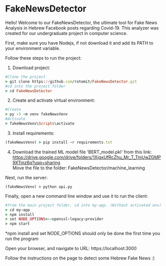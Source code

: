 # FakeNewsDetector

Hello! Welcome to our FakeNewsDetector, the ultimate tool for Fake News Analysis in Hebrew Facebook posts regarding Covid-19. This analyzer was created for our undergraduate project in computer science.

First, make sure you have Nodejs, if not download it and add its PATH to your environment variable.

Follow these steps to run the project:
1. Download project:
```ruby
#Clone the project
> git clone https://github.com/rotemit/FakeNewsDetector.git
#cd into the project folder
> cd FakeNewsDetector
```
2. Create and activate virtual environment:
```ruby
#Create
> py -3 -m venv fakeNewsVenv
#Activate
> fakeNewsVenv\Scripts\activate
```
3. Install requirements:
```ruby
(fakeNewsVenv) > pip install -r requirements.txt
```
4. Download the trained ML model file 'BERT_model.pkl' from this link:</br>
https://drive.google.com/drive/folders/1XjgxUfRcZhu_Mr_T_TmUwZGMP9XTmz6q?usp=sharing
</br>Move the file to the folder: FakeNewsDetector/machine_learning

Next, run the server:
```
(fakeNewsVenv) > python api.py
```


Finally, open a new command line window and use it to run the client:
```ruby
#from the main project folder, cd into my-app. (Without activated env)
> cd my-app
> npm install
> set NODE_OPTIONS=--openssl-legacy-provider
> npm start
```
*npm install and set NODE_OPTIONS  should only be done the first time you run the program

Open your browser, and navigate to URL:
https://localhost:3000

Follow the instructions on the page to detect some Hebrew Fake News :)

